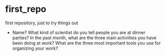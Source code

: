 # first_repo
first repository, just to try things out 
- Name? 
What kind of scientist do you tell people you are at dinner parties? 
In the past month, what are the three main activiities you have been doing at work? 
What are the three most important tools you use for organizing your work? 

